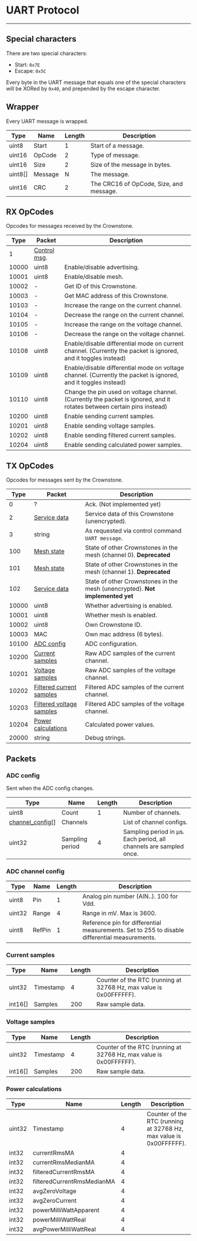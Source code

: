 # UART Protocol
---------------

## Special characters

There are two special characters:
- Start: `0x7E`
- Escape: `0x5C`

Every byte in the UART message that equals one of the special characters will be XORed by `0x40`, and prepended by the escape character.

## Wrapper

Every UART message is wrapped.

Type | Name | Length | Description
--- | --- | --- | ---
uint8   | Start   | 1 | Start of a message.
uint16  | OpCode  | 2 | Type of message.
uint16  | Size    | 2 | Size of the message in bytes.
uint8[] | Message | N | The message.
uint16  | CRC     | 2 | The CRC16 of OpCode, Size, and message.

## RX OpCodes

Opcodes for messages received by the Crownstone.

Type  | Packet | Description
----- | ------ | ----
1     | [Control msg](../docs/PROTOCOL.md#control_packet).
10000 | uint8  | Enable/disable advertising.
10001 | uint8  | Enable/disable mesh.
10002 | -      | Get ID of this Crownstone.
10003 | -      | Get MAC address of this Crownstone.
10103 | -      | Increase the range on the current channel.
10104 | -      | Decrease the range on the current channel.
10105 | -      | Increase the range on the voltage channel.
10106 | -      | Decrease the range on the voltage channel.
10108 | uint8  | Enable/disable differential mode on current channel. (Currently the packet is ignored, and it toggles instead)
10109 | uint8  | Enable/disable differential mode on voltage channel. (Currently the packet is ignored, and it toggles instead)
10110 | uint8  | Change the pin used on voltage channel. (Currently the packet is ignored, and it rotates between certain pins instead)
10200 | uint8  | Enable sending current samples.
10201 | uint8  | Enable sending voltage samples.
10202 | uint8  | Enable sending filtered current samples.
10204 | uint8  | Enable sending calculated power samples.

## TX OpCodes

Opcodes for messages sent by the Crownstone.

Type  | Packet | Description
----- | ------ | ----
0     | ?      | Ack. (Not implemented yet)
2     | [Service data](../docs/SERVICE_DATA.md) | Service data of this Crownstone (unencrypted).
3     | string | As requested via control command `UART message`.
100   | [Mesh state](../docs/PROTOCOL.md#mesh-state-packet) | State of other Crownstones in the mesh (channel 0). **Deprecated**
101   | [Mesh state](../docs/PROTOCOL.md#mesh-state-packet) | State of other Crownstones in the mesh (channel 1). **Deprecated**
102   | [Service data](../docs/SERVICE_DATA.md#service_data_encrypted) | State of other Crownstones in the mesh (unencrypted). **Not implemented yet**
10000 | uint8  | Whether advertising is enabled.
10001 | uint8  | Whether mesh is enabled.
10002 | uint8  | Own Crownstone ID.
10003 | MAC    | Own mac address (6 bytes).
10100 | [ADC config](#adc_channel_config_packet) | ADC configuration.
10200 | [Current samples](#current_samples_packet) | Raw ADC samples of the current channel.
10201 | [Voltage samples](#voltage_samples_packet) | Raw ADC samples of the voltage channel.
10202 | [Filtered current samples](#current_samples_packet) | Filtered ADC samples of the current channel.
10203 | [Filtered voltage samples](#voltage_samples_packet) | Filtered ADC samples of the voltage channel.
10204 | [Power calculations](#power_calculation_packet) | Calculated power values.
20000 | string | Debug strings.

## Packets

<a name="adc_config_packet"></a>
### ADC config

Sent when the ADC config changes.

Type | Name | Length | Description
--- | --- | --- | ---
uint8 | Count | 1 | Number of channels.
[channel_config](#adc_channel_config_packet)[] | Channels |  | List of channel configs.
uint32 | Sampling period | 4 | Sampling period in μs. Each period, all channels are sampled once.


<a name="adc_channel_config_packet"></a>
### ADC channel config

Type | Name | Length | Description
--- | --- | --- | ---
uint8 | Pin | 1 | Analog pin number (AIN..). 100 for Vdd.
uint32 | Range | 4 | Range in mV. Max is 3600.
uint8 | RefPin | 1 | Reference pin for differential measurements. Set to 255 to disable differential measurements.


<a name="current_samples_packet"></a>
### Current samples

Type | Name | Length | Description
--- | --- | --- | ---
uint32  | Timestamp | 4 | Counter of the RTC (running at 32768 Hz, max value is 0x00FFFFFF).
int16[] | Samples | 200 | Raw sample data.

<a name="voltage_samples_packet"></a>
### Voltage samples

Type | Name | Length | Description
--- | --- | --- | ---
uint32  | Timestamp | 4 | Counter of the RTC (running at 32768 Hz, max value is 0x00FFFFFF).
int16[] | Samples | 200 | Raw sample data.

<a name="power_calculation_packet"></a>
### Power calculations

Type | Name | Length | Description
--- | --- | --- | ---
uint32 | Timestamp | 4 | Counter of the RTC (running at 32768 Hz, max value is 0x00FFFFFF).
int32  | currentRmsMA | 4 | 
int32  | currentRmsMedianMA | 4 | 
int32  | filteredCurrentRmsMA | 4 | 
int32  | filteredCurrentRmsMedianMA | 4 | 
int32  | avgZeroVoltage | 4 | 
int32  | avgZeroCurrent | 4 | 
int32  | powerMilliWattApparent | 4 | 
int32  | powerMilliWattReal | 4 | 
int32  | avgPowerMilliWattReal | 4 | 



